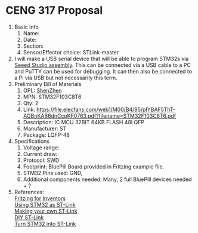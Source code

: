 # CENG 317 Proposal
1. Basic info
     1. Name: 
     2. Date: 
     3. Section:
     4. Sensor/Effector choice: STLink-master
2. I will make a USB serial device that will be able to program STM32s via [Seeed Studio assembly](https://www.seeedstudio.com/fusion_pcb.html). This can be connected via a USB cable to a PC and PuTTY can be used for debugging. It can then also be connected to a Pi via USB but not necessarily this term. 
3. Preliminary Bill of Materials
    1. OPL: [ShenZhen](https://www.seeedstudio.com/opl.html)
    2. MPN: STM32F103C8T6 
	3. Qty: 2
	4. Link: https://file.elecfans.com/web1/M00/B4/95/pIYBAF5ThT-AGBnKAB6dnCcpKF0763.pdf?filename=STM32F103C8T6.pdf
    5. Description:	IC MCU 32BIT 64KB FLASH 48LQFP
	6. Manufacturer: ST
	7. Package: LQFP-48
4. Specifications
    1. Voltage range:
	2. Current draw:
	3. Protocol: SWD
	4. Footprint: BluePill Board provided in Fritzing example file.
	5. STM32 Pins used: GND, 
	6. Additional components needed: Many, 2 full BluePill devices needed + ?
5. References:    
[Fritzing for Inventors](https://learning-oreilly-com.ezproxy.humber.ca/library/view/fritzing-for-inventors/9780071844642/ch01.html#ch01)    
[Using STM32 as ST-Link](https://web.archive.org/web/20190316172014/https://hackaday.io/project/158262-using-blue-pill-stm32f103c8t6-as-st-link)    
[Making your own ST-Link](http://slemi.info/2018/08/14/making-your-own-st-link-v2/)    
[DIY ST-Link](https://hackaday.io/project/173531-diy-st-link-v21)    
[Turn STM32 into ST-Link](https://microcontrollerelectronics.com/turn-an-stm32f103c8t6-blueplll-into-an-stlink-programmer/)